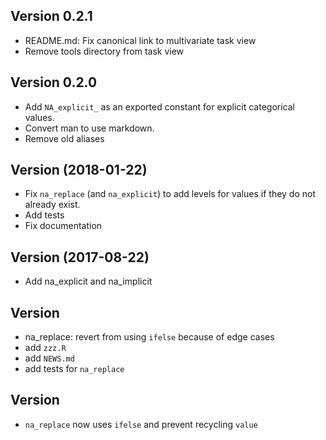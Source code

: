 ## Version 0.2.1

 * README.md: Fix canonical link to multivariate task view
 * Remove tools directory from task view

## Version 0.2.0

 * Add `NA_explicit_` as an exported constant for explicit categorical values.
 * Convert man to use markdown.
 * Remove old aliases
 

## Version (2018-01-22) 
 
 * Fix `na_replace` (and `na_explicit`) to add levels for values if
   they do not already exist.
 * Add tests
 * Fix documentation

## Version  (2017-08-22)

 * Add na_explicit and na_implicit

## Version 

 * na_replace: revert from using `ifelse` because of edge cases 
 * add `zzz.R`
 * add `NEWS.md`
 * add tests for `na_replace`

## Version 

 * `na_replace` now uses `ifelse` and prevent recycling `value`
